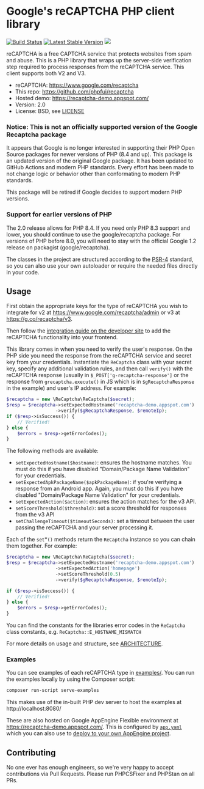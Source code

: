 # Google's reCAPTCHA PHP client library

[![Build Status](https://github.com/phpfui/recaptcha/actions/workflows/php.yml/badge.svg)](https://github.com/phpfui/recaptcha/actions)
[![Latest Stable Version](https://img.shields.io/packagist/v/phpfui/recaptcha.svg)](https://packagist.org/packages/phpfui/recaptcha)
![](https://img.shields.io/badge/PHPStan-level%205-brightgreen.svg?style=flat)

reCAPTCHA is a free CAPTCHA service that protects websites from spam and abuse. This is a PHP library that wraps up the server-side verification step required to process responses from the reCAPTCHA service. This client supports both V2 and V3.

- reCAPTCHA: https://www.google.com/recaptcha
- This repo: https://github.com/phpfui/recaptcha
- Hosted demo: https://recaptcha-demo.appspot.com/
- Version: 2.0
- License: BSD, see [LICENSE](LICENSE)

### Notice: This is not an officially supported version of the Google Recaptcha package

It appears that Google is no longer interested in supporting their PHP Open Source packages for newer versions of PHP (8.4 and up). This package is an updated version of the original Google package. It has been updated to GitHub Actions and modern PHP standards. Every effort has been made to not change logic or behavior other than conformating to modern PHP standards.

This package will be retired if Google decides to support modern PHP versions.

### Support for earlier versions of PHP

The 2.0 release allows for PHP 8.4. If you need only PHP 8.3 support and lower, you should continue to use the google/recaptcha package. For versions of PHP before 8.0, you will need to stay with the official Google 1.2 release on packagist (google/recaptcha).

The classes in the project are structured according to the [PSR-4](https://www.php-fig.org/psr/psr-4/) standard, so you can also use your own autoloader or require the needed files directly in your code.

## Usage

First obtain the appropriate keys for the type of reCAPTCHA you wish to integrate for v2 at https://www.google.com/recaptcha/admin or v3 at https://g.co/recaptcha/v3.

Then follow the [integration guide on the developer site](https://developers.google.com/recaptcha/intro) to add the reCAPTCHA functionality into your frontend.

This library comes in when you need to verify the user's response. On the PHP side you need the response from the reCAPTCHA service and secret key from your credentials. Instantiate the `ReCaptcha` class with your secret key, specify any additional validation rules, and then call `verify()` with the reCAPTCHA response (usually in `$_POST['g-recaptcha-response']` or the response from `grecaptcha.execute()` in JS which is in `$gRecaptchaResponse` in the example) and user's IP address. For example:

```php
$recaptcha = new \ReCaptcha\ReCaptcha($secret);
$resp = $recaptcha->setExpectedHostname('recaptcha-demo.appspot.com')
                  ->verify($gRecaptchaResponse, $remoteIp);
if ($resp->isSuccess()) {
    // Verified!
} else {
    $errors = $resp->getErrorCodes();
}
```

The following methods are available:

- `setExpectedHostname($hostname)`: ensures the hostname matches. You must do
  this if you have disabled "Domain/Package Name Validation" for your
  credentials.
- `setExpectedApkPackageName($apkPackageName)`: if you're verifying a response
  from an Android app. Again, you must do this if you have disabled
  "Domain/Package Name Validation" for your credentials.
- `setExpectedAction($action)`: ensures the action matches for the v3 API.
- `setScoreThreshold($threshold)`: set a score threshold for responses from the
  v3 API
- `setChallengeTimeout($timeoutSeconds)`: set a timeout between the user passing
  the reCAPTCHA and your server processing it.

Each of the `set`\*`()` methods return the `ReCaptcha` instance so you can chain them together. For example:

```php
$recaptcha = new \ReCaptcha\ReCaptcha($secret);
$resp = $recaptcha->setExpectedHostname('recaptcha-demo.appspot.com')
                  ->setExpectedAction('homepage')
                  ->setScoreThreshold(0.5)
                  ->verify($gRecaptchaResponse, $remoteIp);

if ($resp->isSuccess()) {
    // Verified!
} else {
    $errors = $resp->getErrorCodes();
}
```

You can find the constants for the libraries error codes in the `ReCaptcha` class constants, e.g. `ReCaptcha::E_HOSTNAME_MISMATCH`

For more details on usage and structure, see [ARCHITECTURE](ARCHITECTURE.md).

### Examples

You can see examples of each reCAPTCHA type in [examples/](examples/). You can run the examples locally by using the Composer script:

```sh
composer run-script serve-examples
```

This makes use of the in-built PHP dev server to host the examples at http://localhost:8080/

These are also hosted on Google AppEngine Flexible environment at https://recaptcha-demo.appspot.com/. This is configured by [`app.yaml`](./app.yaml) which you can also use to [deploy to your own AppEngine project](https://cloud.google.com/appengine/docs/flexible/php/download).

## Contributing

No one ever has enough engineers, so we're very happy to accept contributions via Pull Requests. Please run PHPCSFixer and PHPStan on all PRs.